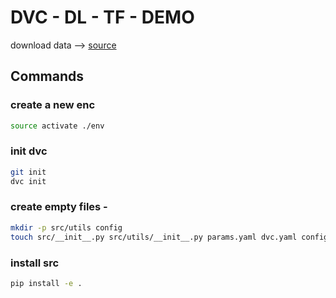 # DVC - DL - TF - DEMO

download data --> [source](link)

## Commands

### create a new enc
```bash
source activate ./env
```

### init dvc
```bash
git init
dvc init
```

### create empty files -
```bash
mkdir -p src/utils config
touch src/__init__.py src/utils/__init__.py params.yaml dvc.yaml config/config.yaml src/stage_01_load_save.py src/utils/all_utils.py setup.py .gitignore
```

### install src
```bash
pip install -e .
```
